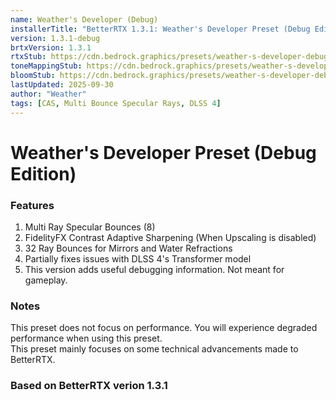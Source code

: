 ```yaml
---
name: Weather's Developer (Debug)
installerTitle: "BetterRTX 1.3.1: Weather's Developer Preset (Debug Edition)"
version: 1.3.1-debug
brtxVersion: 1.3.1
rtxStub: https://cdn.bedrock.graphics/presets/weather-s-developer-debug/materials/RTXStub.material.bin
toneMappingStub: https://cdn.bedrock.graphics/presets/weather-s-developer-debug/materials/RTXPostFX.Tonemapping.material.bin
bloomStub: https://cdn.bedrock.graphics/presets/weather-s-developer-debug/materials/RTXPostFX.Bloom.material.bin
lastUpdated: 2025-09-30
author: "Weather"
tags: [CAS, Multi Bounce Specular Rays, DLSS 4]
---
```


# Weather's Developer Preset (Debug Edition)

### Features
1) Multi Ray Specular Bounces (8)
2) FidelityFX Contrast Adaptive Sharpening (When Upscaling is disabled)
3) 32 Ray Bounces for Mirrors and Water Refractions
4) Partially fixes issues with DLSS 4's Transformer model
5) This version adds useful debugging information. Not meant for gameplay.

### Notes
This preset does not focus on performance. You will experience degraded performance when using this preset.     
This preset mainly focuses on some technical advancements made to BetterRTX.

### Based on BetterRTX verion 1.3.1